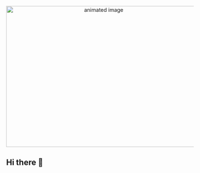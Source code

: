 <p align='center'>
  <img alt='animated image' src='../assets/isometric-buildup.gif' width='508' height='381'>
</p>

## Hi there 👋
